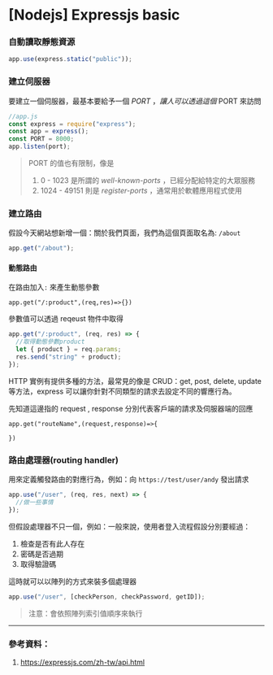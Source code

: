 # [Nodejs] Expressjs basic


### 自動讀取靜態資源

```js
app.use(express.static("public"));
```


### 建立伺服器

要建立一個伺服器，最基本要給予一個 _PORT_ ，_讓人可以透過這個_ PORT 來訪問

```js
//app.js
const express = require("express");
const app = express();
const PORT = 8000;
app.listen(port);
```

> PORT 的值也有限制，像是
>
> 1.  0 - 1023 是所謂的 _well-known-ports_ ，已經分配給特定的大眾服務
> 2.  1024 - 49151 則是 _register-ports_ ，通常用於軟體應用程式使用

### 建立路由

假設今天網站想新增一個：關於我們頁面，我們為這個頁面取名為: `/about`

```js
app.get("/about");
```

#### 動態路由

在路由加入`:` 來產生動態參數

```javascript!
app.get("/:product",(req,res)=>{})
```

參數值可以透過 reqeust 物件中取得

```js
app.get("/:product", (req, res) => {
  //取得動態參數product
  let { product } = req.params;
  res.send("string" + product);
});
```

HTTP 實例有提供多種的方法，最常見的像是 CRUD：get, post, delete, update 等方法，express 可以讓你針對不同類型的請求去設定不同的響應行為。

先知道這邊指的 request , response 分別代表客戶端的請求及伺服器端的回應

```javascript!
app.get("routeName",(request,response)=>{

})
```

### 路由處理器(routing handler)

用來定義觸發路由的對應行為，例如：向 `https://test/user/andy` 發出請求

```js
app.use("/user", (req, res, next) => {
  //做一些事情
});
```

但假設處理器不只一個，例如：一般來說，使用者登入流程假設分別要經過：

1. 檢查是否有此人存在
2. 密碼是否過期
3. 取得驗證碼

這時就可以以陣列的方式來裝多個處理器

```js
app.use("/user", [checkPerson, checkPassword, getID]);
```

> 注意：會依照陣列索引值順序來執行

---

### 參考資料：

1. https://expressjs.com/zh-tw/api.html
